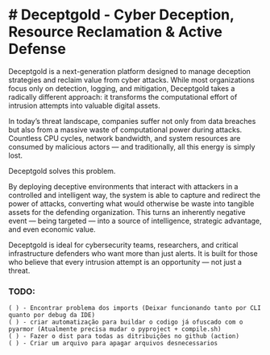 # #  Deceptgold - Cyber Deception, Resource Reclamation & Active Defense
Deceptgold is a next-generation platform designed to manage deception strategies and reclaim value from cyber attacks. While most organizations focus only on detection, logging, and mitigation, Deceptgold takes a radically different approach: it transforms the computational effort of intrusion attempts into valuable digital assets.

In today’s threat landscape, companies suffer not only from data breaches but also from a massive waste of computational power during attacks. Countless CPU cycles, network bandwidth, and system resources are consumed by malicious actors — and traditionally, all this energy is simply lost.

Deceptgold solves this problem.

By deploying deceptive environments that interact with attackers in a controlled and intelligent way, the system is able to capture and redirect the power of attacks, converting what would otherwise be waste into tangible assets for the defending organization. This turns an inherently negative event — being targeted — into a source of intelligence, strategic advantage, and even economic value.

Deceptgold is ideal for cybersecurity teams, researchers, and critical infrastructure defenders who want more than just alerts. It is built for those who believe that every intrusion attempt is an opportunity — not just a threat.




###  TODO:
```
( ) - Encontrar problema dos imports (Deixar funcionando tanto por CLI quanto por debug da IDE)
( ) - criar automatização para buildar o codigo já ofuscado com o pyarmor (Atualmente precisa mudar o pyproject + compile.sh)
( ) - Fazer o dist para todas as ditribuições no github (action)
( ) - Criar um arquivo para apagar arquivos desnecessarios
```
